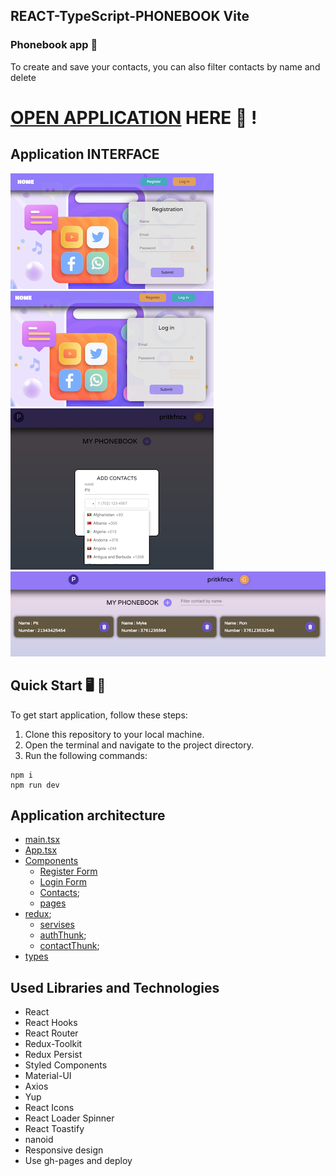 ## REACT-TypeScript-PHONEBOOK Vite

### Phonebook app 📱

To create and save your contacts, you can also filter contacts by name and delete

# [OPEN APPLICATION](https://maxoverking.github.io/vite-react-ts/) HERE :eyes: !

## Application INTERFACE

![Application interface Register Page](src/images/1.png)
![Application interface Login Page](src/images/2.png)
![Application interface Add Contact Modal](src/images/3.png)
![Application interface Your Contact](src/images/4.png)

## Quick Start 🖥️ 🚀

To get start application, follow these steps:

1. Clone this repository to your local machine.
2. Open the terminal and navigate to the project directory.
3. Run the following commands:

```
npm i
npm run dev
```

## Application architecture

- [main.tsx](src/main.tsx)
- [App.tsx](src/App.tsx)
- [Components](src/components)
  - [Register Form](src/components/RegisterForm/RegisterForm.tsx)
  - [Login Form](src/components/LoginForm/LoginForm.tsx)
  - [Contacts](src/components/Contacts/Contacts.tsx);
  - [pages](src/components/pages)
- [redux](src/redux);
  - [servises](src/redux/servises/servises.ts)
  - [authThunk](src/redux/auth/authOperation.ts);
  - [contactThunk](src/redux/contacts/contactOperation.ts);
- [types](src/types)

## Used Libraries and Technologies

- React
- React Hooks
- React Router
- Redux-Toolkit
- Redux Persist
- Styled Components
- Material-UI
- Axios
- Yup
- React Icons
- React Loader Spinner
- React Toastify
- nanoid
- Responsive design
- Use gh-pages and deploy
